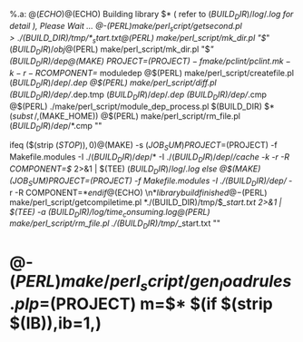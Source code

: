 %.a:
	@$(ECHO)
	@$(ECHO) Building library $* \( refer to $(BUILD_DIR)/log/$*.log for detail \), Please Wait ... 
	@-$(PERL) make/perl_script/getsecond.pl >./$(BUILD_DIR)/tmp/$*_start.txt
	@$(PERL) make/perl_script/mk_dir.pl "$*" $(BUILD_DIR)/obj
	@$(PERL) make/perl_script/mk_dir.pl "$*" $(BUILD_DIR)/dep
	@$(MAKE) PROJECT=$(PROJECT) -f make/pclint/pclint.mk -k -r -R COMPONENT=$* moduledep
	@$(PERL) make/perl_script/createfile.pl $(BUILD_DIR)/dep/$*.dep
	@$(PERL) make/perl_script/diff.pl $(BUILD_DIR)/dep/$*.dep.tmp $(BUILD_DIR)/dep/$*.dep $(BUILD_DIR)/dep/$*.cmp
	@$(PERL) ./make/perl_script/module_dep_process.pl  $(BUILD_DIR) $*  $(subst \,/,$(MAKE_HOME))
	@$(PERL) make/perl_script/rm_file.pl $(BUILD_DIR)/dep/$*.cmp ""

ifeq ($(strip $(STOP)),0)
	@$(MAKE)  -s $(JOB_SUM) PROJECT=$(PROJECT)  -f Makefile.modules  -I ./$(BUILD_DIR)/dep/$* -I ./$(BUILD_DIR)/dep/$*/cache -k -r -R COMPONENT=$* 2>&1 | $(TEE)  $(BUILD_DIR)/log/$*.log
else
	@$(MAKE)  $(JOB_SUM) PROJECT=$(PROJECT)  -f Makefile.modules  -I ./$(BUILD_DIR)/dep/$* -r -R COMPONENT=$* 
endif
	@$(ECHO) \n$* library build finished  
	@-$(PERL) make/perl_script/getcompiletime.pl $* ./$(BUILD_DIR)/tmp/$*_start.txt  2>&1 | $(TEE) -a $(BUILD_DIR)/log/time_consuming.log
	@$(PERL) make/perl_script/rm_file.pl ./$(BUILD_DIR)/tmp/$*_start.txt ""
#	@-$(PERL) make/perl_script/gen_loadrules.pl p=$(PROJECT) m=$* $(if $(strip $(IB)),ib=1,)